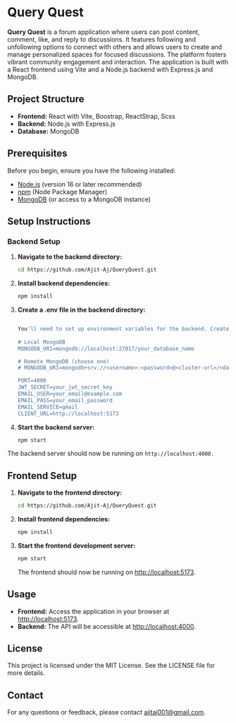 # Query Quest

**Query Quest** is a forum application where users can post content, comment, like, and reply to discussions. It features following and unfollowing options to connect with others and allows users to create and manage personalized spaces for focused discussions. The platform fosters vibrant community engagement and interaction. The application is built with a React frontend using Vite and a Node.js backend with Express.js and MongoDB.

## Project Structure

- **Frontend:** React with Vite, Boostrap, ReactStrap, Scss
- **Backend:** Node.js with Express.js
- **Database:** MongoDB

## Prerequisites

Before you begin, ensure you have the following installed:

- [Node.js](https://nodejs.org) (version 16 or later recommended)
- [npm](https://www.npmjs.com/get-npm) (Node Package Manager)
- [MongoDB](https://www.mongodb.com/try/download/community) (or access to a MongoDB instance)

## Setup Instructions

### Backend Setup

1. **Navigate to the backend directory:**

   ```bash
   cd https://github.com/Ajit-Aj/QueryQuest.git
   
2. **Install backend dependencies:**

    ```bash
    npm install
3. **Create a .env file in the backend directory:**

    ```bash

    You'll need to set up environment variables for the backend. Create a file named .env and add the following:
  
    # Local MongoDB
    MONGODB_URI=mongodb://localhost:27017/your_database_name
    
    # Remote MongoDB (choose one)
    # MONGODB_URI=mongodb+srv://<username>:<password>@<cluster-url>/<database>?retryWrites=true&w=majority
    
    PORT=4000
    JWT_SECRET=your_jwt_secret_key
    EMAIL_USER=your_email@example.com
    EMAIL_PASS=your_email_password
    EMAIL_SERVICE=gmail
    CLIENT_URL=http://localhost:5173

5. **Start the backend server:**
    ```bash
    npm start

The backend server should now be running on `http://localhost:4000.`

## Frontend Setup

1. **Navigate to the frontend directory:**
    ```bash
    cd https://github.com/Ajit-Aj/QueryQuest.git
    ```

2. **Install frontend dependencies:**
    ```bash
    npm install
    ```

3. **Start the frontend development server:**
    ```bash
    npm start
    ```

   The frontend should now be running on [http://localhost:5173](http://localhost:5173).

## Usage

- **Frontend:** Access the application in your browser at [http://localhost:5173](http://localhost:5173).
- **Backend:** The API will be accessible at [http://localhost:4000](http://localhost:4000).


## License

This project is licensed under the MIT License. See the LICENSE file for more details.

## Contact

For any questions or feedback, please contact [ajitaj001@gmail.com](ajitaj001@gmail.com).
